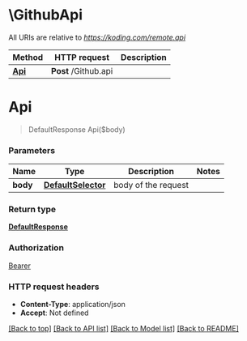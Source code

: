 # \GithubApi

All URIs are relative to *https://koding.com/remote.api*

Method | HTTP request | Description
------------- | ------------- | -------------
[**Api**](GithubApi.md#Api) | **Post** /Github.api | 


# **Api**
> DefaultResponse Api($body)






### Parameters

Name | Type | Description  | Notes
------------- | ------------- | ------------- | -------------
 **body** | [**DefaultSelector**](DefaultSelector.md)| body of the request | 

### Return type

[**DefaultResponse**](DefaultResponse.md)

### Authorization

[Bearer](../README.md#Bearer)

### HTTP request headers

 - **Content-Type**: application/json
 - **Accept**: Not defined

[[Back to top]](#) [[Back to API list]](../README.md#documentation-for-api-endpoints) [[Back to Model list]](../README.md#documentation-for-models) [[Back to README]](../README.md)

